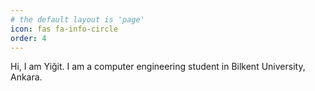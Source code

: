```yaml
---
# the default layout is 'page'
icon: fas fa-info-circle
order: 4
---
```


Hi, I am Yiğit.
I am a computer engineering student in Bilkent University, Ankara.